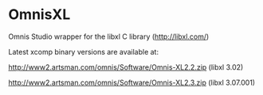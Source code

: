 OmnisXL
=======

Omnis Studio wrapper for the libxl C library (http://libxl.com/)


Latest xcomp binary versions are available at: 

http://www2.artsman.com/omnis/Software/Omnis-XL2.2.zip  (libxl 3.02)

http://www2.artsman.com/omnis/Software/Omnis-XL2.3.zip  (libxl 3.07.001)
